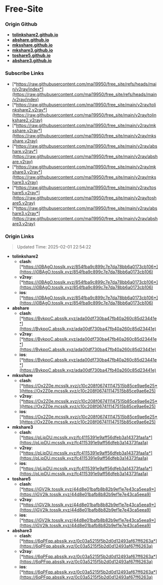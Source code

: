 # Free-Site

### Origin Github

- [**tolinkshare2.github.io**](https://github.com/tolinkshare2/tolinkshare2.github.io)
- [**abshare.github.io**](https://github.com/abshare/abshare.github.io)
- [**mksshare.github.io**](https://github.com/mksshare/mksshare.github.io)
- [**mkshare3.github.io**](https://github.com/mkshare3/mkshare3.github.io)
- [**toshare5.github.io**](https://github.com/toshare5/toshare5.github.io)
- [**abshare3.github.io**](https://github.com/abshare3/abshare3.github.io)

### Subscribe Links

- [*https://raw.githubusercontent.com/mai19950/free_site/refs/heads/main/v2ray/index*](https://raw.githubusercontent.com/mai19950/free_site/refs/heads/main/v2ray/index)
- [*https://raw.githubusercontent.com/mai19950/free_site/main/v2ray/tolinkshare2.v2ray*](https://raw.githubusercontent.com/mai19950/free_site/main/v2ray/tolinkshare2.v2ray)
- [*https://raw.githubusercontent.com/mai19950/free_site/main/v2ray/mksshare.v2ray*](https://raw.githubusercontent.com/mai19950/free_site/main/v2ray/mksshare.v2ray)
- [*https://raw.githubusercontent.com/mai19950/free_site/main/v2ray/abshare.v2ray*](https://raw.githubusercontent.com/mai19950/free_site/main/v2ray/abshare.v2ray)
- [*https://raw.githubusercontent.com/mai19950/free_site/main/v2ray/mkshare3.v2ray*](https://raw.githubusercontent.com/mai19950/free_site/main/v2ray/mkshare3.v2ray)
- [*https://raw.githubusercontent.com/mai19950/free_site/main/v2ray/toshare5.v2ray*](https://raw.githubusercontent.com/mai19950/free_site/main/v2ray/toshare5.v2ray)
- [*https://raw.githubusercontent.com/mai19950/free_site/main/v2ray/abshare3.v2ray*](https://raw.githubusercontent.com/mai19950/free_site/main/v2ray/abshare3.v2ray)

### Origin Links

> Updated Time: 2025-02-01 22:54:22

- **tolinkshare2**
  - **clash**: [*https://i0BAgO.tosslk.xyz/854fba9c899c7e7da78bb6a0173cb106*](https://i0BAgO.tosslk.xyz/854fba9c899c7e7da78bb6a0173cb106)
  - **v2ray**: [*https://i0BAgO.tosslk.xyz/854fba9c899c7e7da78bb6a0173cb106*](https://i0BAgO.tosslk.xyz/854fba9c899c7e7da78bb6a0173cb106)
  - **ios**: [*https://i0BAgO.tosslk.xyz/854fba9c899c7e7da78bb6a0173cb106*](https://i0BAgO.tosslk.xyz/854fba9c899c7e7da78bb6a0173cb106)
- **abshare**
  - **clash**: [*https://BvkpoC.absslk.xyz/ada00df730ba47fb40a260c85d23441e*](https://BvkpoC.absslk.xyz/ada00df730ba47fb40a260c85d23441e)
  - **v2ray**: [*https://BvkpoC.absslk.xyz/ada00df730ba47fb40a260c85d23441e*](https://BvkpoC.absslk.xyz/ada00df730ba47fb40a260c85d23441e)
  - **ios**: [*https://BvkpoC.absslk.xyz/ada00df730ba47fb40a260c85d23441e*](https://BvkpoC.absslk.xyz/ada00df730ba47fb40a260c85d23441e)
- **mksshare**
  - **clash**: [*https://Ox2Z0e.mcsslk.xyz/c10c208f067411147515b85ce9ae6e25*](https://Ox2Z0e.mcsslk.xyz/c10c208f067411147515b85ce9ae6e25)
  - **v2ray**: [*https://Ox2Z0e.mcsslk.xyz/c10c208f067411147515b85ce9ae6e25*](https://Ox2Z0e.mcsslk.xyz/c10c208f067411147515b85ce9ae6e25)
  - **ios**: [*https://Ox2Z0e.mcsslk.xyz/c10c208f067411147515b85ce9ae6e25*](https://Ox2Z0e.mcsslk.xyz/c10c208f067411147515b85ce9ae6e25)
- **mkshare3**
  - **clash**: [*https://pLjpDU.mcsslk.xyz/fc4115391e9aff56dfeb3a14373faa1a*](https://pLjpDU.mcsslk.xyz/fc4115391e9aff56dfeb3a14373faa1a)
  - **v2ray**: [*https://pLjpDU.mcsslk.xyz/fc4115391e9aff56dfeb3a14373faa1a*](https://pLjpDU.mcsslk.xyz/fc4115391e9aff56dfeb3a14373faa1a)
  - **ios**: [*https://pLjpDU.mcsslk.xyz/fc4115391e9aff56dfeb3a14373faa1a*](https://pLjpDU.mcsslk.xyz/fc4115391e9aff56dfeb3a14373faa1a)
- **toshare5**
  - **clash**: [*https://iGV2lk.tosslk.xyz/44d8e01bafb8b82b9ef1e7e43ca5eea9*](https://iGV2lk.tosslk.xyz/44d8e01bafb8b82b9ef1e7e43ca5eea9)
  - **v2ray**: [*https://iGV2lk.tosslk.xyz/44d8e01bafb8b82b9ef1e7e43ca5eea9*](https://iGV2lk.tosslk.xyz/44d8e01bafb8b82b9ef1e7e43ca5eea9)
  - **ios**: [*https://iGV2lk.tosslk.xyz/44d8e01bafb8b82b9ef1e7e43ca5eea9*](https://iGV2lk.tosslk.xyz/44d8e01bafb8b82b9ef1e7e43ca5eea9)
- **abshare3**
  - **clash**: [*https://6qPFqp.absslk.xyz/0c03a5215f5b2d0d12493af67ff6263a*](https://6qPFqp.absslk.xyz/0c03a5215f5b2d0d12493af67ff6263a)
  - **v2ray**: [*https://6qPFqp.absslk.xyz/0c03a5215f5b2d0d12493af67ff6263a*](https://6qPFqp.absslk.xyz/0c03a5215f5b2d0d12493af67ff6263a)
  - **ios**: [*https://6qPFqp.absslk.xyz/0c03a5215f5b2d0d12493af67ff6263a*](https://6qPFqp.absslk.xyz/0c03a5215f5b2d0d12493af67ff6263a)
